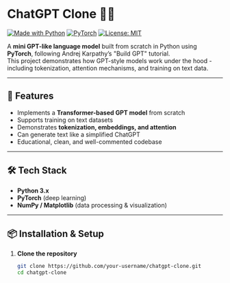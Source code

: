 # ChatGPT Clone 💬🧠

[![Made with Python](https://img.shields.io/badge/Made%20with-Python-3776AB?logo=python&logoColor=white)](https://www.python.org/)
[![PyTorch](https://img.shields.io/badge/Framework-PyTorch-EE4C2C?logo=pytorch&logoColor=white)](https://pytorch.org/)
[![License: MIT](https://img.shields.io/badge/License-MIT-green.svg)](LICENSE)

A **mini GPT-like language model** built from scratch in Python using **PyTorch**, following Andrej Karpathy’s "Build GPT" tutorial.  
This project demonstrates how GPT-style models work under the hood - including tokenization, attention mechanisms, and training on text data.  

---

## 🚀 Features
- Implements a **Transformer-based GPT model** from scratch  
- Supports training on text datasets  
- Demonstrates **tokenization, embeddings, and attention**  
- Can generate text like a simplified ChatGPT  
- Educational, clean, and well-commented codebase  

---

## 🛠️ Tech Stack
- **Python 3.x**  
- **PyTorch** (deep learning)  
- **NumPy / Matplotlib** (data processing & visualization)  

---

## 📦 Installation & Setup

1. **Clone the repository**  
   ```bash
   git clone https://github.com/your-username/chatgpt-clone.git
   cd chatgpt-clone
